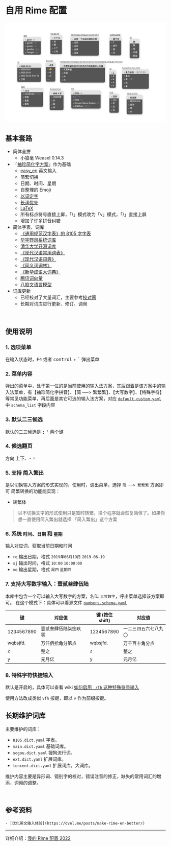 # 自用 Rime 配置

![demo](./others/demo.jpeg)

## 基本套路

-   简体全拼
    - 小狼毫 Weasel 0.14.3
-   「[袖珍简化字方案](https://github.com/rime/rime-pinyin-simp)」作为基础
    -   [easy_en](https://github.com/BlindingDark/rime-easy-en) 英文输入
    -   简繁切换
    -   日期、时间、星期
    -   自整理的 Emoji
    -   [以词定字](https://github.com/BlindingDark/rime-lua-select-character)
    -   [长词优先](https://github.com/tumuyan/rime-melt/blob/master/lua/melt.lua)
    -   [LaTeX](https://github.com/shenlebantongying/rime_latex)
    -   所有标点符号直接上屏，「/」模式改为「v」模式，「/」直接上屏
    -   增加了许多拼音纠错
-   简体字表、词库
    -   [《通用规范汉字表》的 8105 字字表](https://github.com/iDvel/The-Table-of-General-Standard-Chinese-Characters)
    -   [华宇野风系统词库](http://bbs.pinyin.thunisoft.com/forum.php?mod=viewthread&tid=30049)
    -   [清华大学开源词库](https://github.com/thunlp/THUOCL)
    -   [《现代汉语常用词表》](https://gist.github.com/indiejoseph/eae09c673460aa0b56db)
    -   [《现代汉语词典》](https://forum.freemdict.com/t/topic/12102)
    -   [《同义词词林》](https://forum.freemdict.com/t/topic/1211)
    -   [《新华成语大词典》](https://forum.freemdict.com/t/topic/11407)
    -   [腾讯词向量](https://ai.tencent.com/ailab/nlp/zh/download.html)
    -   [八股文语言模型](https://github.com/lotem/rime-octagram-data/tree/hans)
-   词库更新
    - 已经校对了大量词汇，主要参考[校对网](http://www.jiaodui.com/bbs/)
    - 长期对词库进行更新、修订、调频


<br>

## 使用说明

### 1. 选项菜单
在输入状态时，<kbd>F4</kbd> 或者 <kbd>control</kbd> + <kbd>`</kbd> 弹出菜单

### 2. 菜单内容
弹出的菜单中，处于第一位的是当前使用的输入法方案，其后跟着是该方案中的输入法菜单，有【袖珍简化字拼音】、【简 ──> 繁繁繁】、【大写数字】、【特殊字符】等常见功能菜单，再后面是其它可选的输入法方案，对应 [`default.custom.yaml`](https://github.com/appleshan/fcitx5-rime-dict/blob/main/default.custom.yaml) 中 `schema_list` 字段内容

### 3. 默认二三候选
默认的二三候选是 <kbd>;</kbd> <kbd>'</kbd> 两个键

### 4. 候选翻页
方向 <kbd>上</kbd><kbd>下</kbd>、<kbd>-</kbd> <kbd>=</kbd>

### 5. 支持 简入繁出
是以切换输入方案的形式实现的，使用时，调出菜单，选择 `简 ──> 繁繁繁` 方案即可
简繁转换的功能能实现：
- 转繁体
> 以不切换文字的形式使用只是暂时转繁，换个程序就会恢复简体了。如果你想一直使用简入繁出就选择 「简入繁出」这个方案

### 6. 系统 `时间`、`日期` 和 `星期`
输入对应词，获取当前日期和时间
- `rq` 输出日期，格式 `2019年06月19日` `2019-06-19`
- `sj` 输出时间，格式 `10:00` `10:00:00`
- `xq` 输出星期，格式 `周四` `星期四`

### 7. 支持大写数字输入：壹贰叁肆伍陆
本库中包含一个可以输入大写数字的方案，名叫 `大写数字`，呼出菜单选择该方案即可。
在这个模式下：具体可以看源文件 [`numbers.schema.yaml`](https://github.com/appleshan/fcitx5-rime-dict/blob/main/numbers.schema.yaml)


| 键           | 对应值             | | 键 (按住 shift) | 对应值            |
|-------------|--------------------|---|-----------|-------------------|
| 1234567890  | 壹贰叁肆伍陆柒捌玖零  | | 1234567890 | 一二三四五六七八九〇  |
| wqbsjfd.    | 万仟佰拾角分第点     | | wqbsjfd.   | 万千百十角分点       |
| z           | 整之               | | z          | 整之               |
| y           | 元月亿             | | y          | 元月亿             |

### 8. 特殊字符快捷输入
默认是开启的，具体可以查看 wiki [如何启用 ` /fh` 这种特殊符号输入](https://github.com/KyleBing/rime-wubi86-jidian/wiki/%E5%A6%82%E4%BD%95%E5%90%AF%E7%94%A8-%60--fh%60-%E8%BF%99%E7%A7%8D%E7%89%B9%E6%AE%8A%E7%AC%A6%E5%8F%B7%E8%BE%93%E5%85%A5)

使用方法改成类似 `vfh` 按键，即以 `v` 作为前缀按键。

## 长期维护词库

主要维护的词库：

- `8105.dict.yaml` 字表。
- `main.dict.yaml` 基础词库。
- `sogou.dict.yaml` 搜狗流行词。
- `ext.dict.yaml` 扩展词库。
- `tencent.dict.yaml` 扩展词库，大词库。

维护内容主要是异形词、错别字的校对，错误注音的修正，缺失的常用词汇的增添，词频的调整。

<br>

## 参考资料
    - [优化英文输入体验](https://dvel.me/posts/make-rime-en-better/)

---

详细介绍：[我的 Rime 配置 2022](https://dvel.me/posts/my-rime-setting-2022/)
